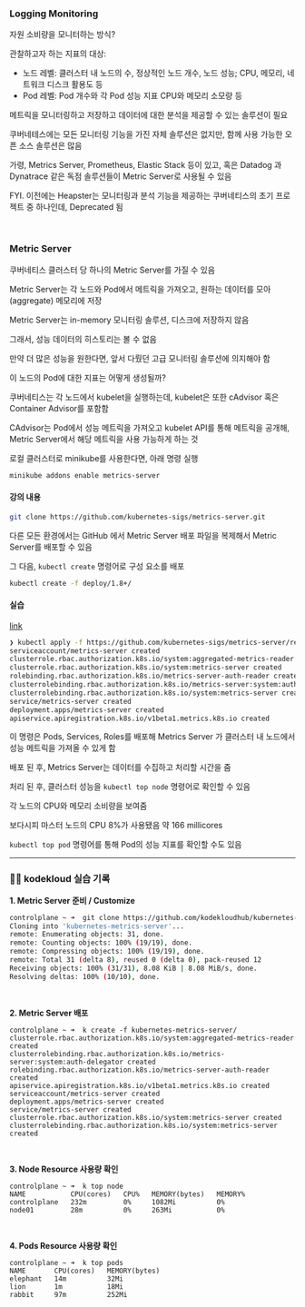 ### Logging Monitoring


자원 소비량을 모니터하는 방식?

관찰하고자 하는 지표의 대상:

- 노드 레벨: 클러스터 내 노드의 수, 정상적인 노드 개수, 노드 성능; CPU, 메모리, 네트워크 디스크 활용도 등
- Pod 레벨: Pod 개수와 각 Pod 성능 지표 CPU와 메모리 소모량 등

메트릭을 모니터링하고 저장하고 데이터에 대한 분석을 제공할 수 있는 솔루션이 필요

쿠버네테스에는 모든 모니터링 기능을 가진 자체 솔루션은 없지만, 함께 사용 가능한 오픈 소스 솔루션은 많음 

가령, Metrics Server, Prometheus, Elastic Stack 등이 있고, 혹은 Datadog 과 Dynatrace 같은 독점 솔루션들이 Metric Server로 사용될 수 있음

FYI. 이전에는 Heapster는 모니터링과 분석 기능을 제공하는 쿠버네티스의 초기 프로젝트 중 하나인데, Deprecated 됨

<br/>

### Metric Server

쿠버네티스 클러스터 당 하나의 Metric Server를 가질 수 있음 

Metric Server는 각 노드와 Pod에서 메트릭을 가져오고, 원하는 데이터를 모아(aggregate) 메모리에 저장

Metric Server는 in-memory 모니터링 솔루션, 디스크에 저장하지 않음 

그래서, 성능 데이터의 히스토리는 볼 수 없음

만약 더 많은 성능을 원한다면, 앞서 다뤘던 고급 모니터링 솔루션에 의지해야 함


이 노드의 Pod에 대한 지표는 어떻게 생성될까?

쿠버네티스는 각 노드에서 kubelet을 실행하는데, kubelet은 또한 cAdvisor 혹은 Container Advisor를 포함함

CAdvisor는 Pod에서 성능 메트릭을 가져오고 kubelet API를 통해 메트릭을 공개해,
Metric Server에서 해당 메트릭을 사용 가능하게 하는 것


로컬 클러스터로 minikube를 사용한다면, 아래 명령 실행 

```Bash
minikube addons enable metrics-server
```

#### 강의 내용 

```Bash
git clone https://github.com/kubernetes-sigs/metrics-server.git
```

다른 모든 환경에서는 GitHub 에서 Metric Server 배포 파일을 복제해서
Metric Server를 배포할 수 있음

그 다음, `kubectl create` 명령어로 구성 요소를 배포

```Bash
kubectl create -f deploy/1.8+/
```

#### 실습

[link](https://github.com/kubernetes-sigs/metrics-server)

```Bash
❯ kubectl apply -f https://github.com/kubernetes-sigs/metrics-server/releases/latest/download/components.yaml                                                  ─╯
serviceaccount/metrics-server created
clusterrole.rbac.authorization.k8s.io/system:aggregated-metrics-reader created
clusterrole.rbac.authorization.k8s.io/system:metrics-server created
rolebinding.rbac.authorization.k8s.io/metrics-server-auth-reader created
clusterrolebinding.rbac.authorization.k8s.io/metrics-server:system:auth-delegator created
clusterrolebinding.rbac.authorization.k8s.io/system:metrics-server created
service/metrics-server created
deployment.apps/metrics-server created
apiservice.apiregistration.k8s.io/v1beta1.metrics.k8s.io created
```

이 명령은 Pods, Services, Roles를 배포해 Metrics Server 가 클러스터 내 노드에서 성능 메트릭을 가져올 수 있게 함

배포 된 후, Metrics Server는 데이터를 수집하고 처리할 시간을 줌

처리 된 후, 클러스터 성능을 `kubectl top node` 명령어로 확인할 수 있음

각 노드의 CPU와 메모리 소비량을 보여줌

보다시피 마스터 노드의 CPU 8%가 사용됐음 약 166 millicores

`kubectl top pod` 명령어를 통해 Pod의 성능 지표를 확인할 수도 있음

---

### ✍🏻 kodekloud 실습 기록

**1. Metric Server 준비 / Customize**

```Bash
controlplane ~ ➜  git clone https://github.com/kodekloudhub/kubernetes-metrics-server.git
Cloning into 'kubernetes-metrics-server'...
remote: Enumerating objects: 31, done.
remote: Counting objects: 100% (19/19), done.
remote: Compressing objects: 100% (19/19), done.
remote: Total 31 (delta 8), reused 0 (delta 0), pack-reused 12
Receiving objects: 100% (31/31), 8.08 KiB | 8.08 MiB/s, done.
Resolving deltas: 100% (10/10), done.
```

<br/>

**2. Metric Server 배포**

```
controlplane ~ ➜  k create -f kubernetes-metrics-server/
clusterrole.rbac.authorization.k8s.io/system:aggregated-metrics-reader created
clusterrolebinding.rbac.authorization.k8s.io/metrics-server:system:auth-delegator created
rolebinding.rbac.authorization.k8s.io/metrics-server-auth-reader created
apiservice.apiregistration.k8s.io/v1beta1.metrics.k8s.io created
serviceaccount/metrics-server created
deployment.apps/metrics-server created
service/metrics-server created
clusterrole.rbac.authorization.k8s.io/system:metrics-server created
clusterrolebinding.rbac.authorization.k8s.io/system:metrics-server created
```

<br/>

**3. Node Resource 사용량 확인**

```
controlplane ~ ➜  k top node
NAME           CPU(cores)   CPU%   MEMORY(bytes)   MEMORY%   
controlplane   232m         0%     1082Mi          0%        
node01         28m          0%     263Mi           0%
```

<br/>

**4. Pods Resource 사용량 확인**

```
controlplane ~ ➜  k top pods
NAME       CPU(cores)   MEMORY(bytes)   
elephant   14m          32Mi            
lion       1m           18Mi            
rabbit     97m          252Mi
